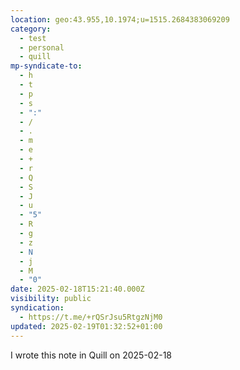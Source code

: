 ```yaml
---
location: geo:43.955,10.1974;u=1515.2684383069209
category:
  - test
  - personal
  - quill
mp-syndicate-to:
  - h
  - t
  - p
  - s
  - ":"
  - /
  - .
  - m
  - e
  - +
  - r
  - Q
  - S
  - J
  - u
  - "5"
  - R
  - g
  - z
  - N
  - j
  - M
  - "0"
date: 2025-02-18T15:21:40.000Z
visibility: public
syndication:
  - https://t.me/+rQSrJsu5RtgzNjM0
updated: 2025-02-19T01:32:52+01:00
---
```


<p>I wrote this note in Quill on 2025-02-18</p>